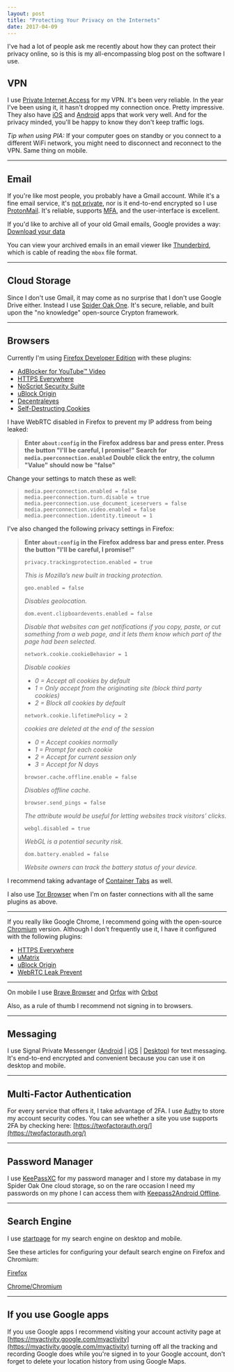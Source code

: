 ```yaml
---
layout: post
title: "Protecting Your Privacy on the Internets"
date: 2017-04-09
---
```


I've had a lot of people ask me recently about how they can protect their
privacy online, so is this is my all-encompassing blog post on the software I
use.

VPN
---

I use [Private Internet Access](https://www.privateinternetaccess.com/) for my
VPN. It's been very reliable. In the year I've been using it, it hasn't dropped
my connection once. Pretty impressive. They also have [iOS](https://itunes.apple.com/us/app/private-internet-access-anonymous/id955626407)
and [Android](https://play.google.com/store/apps/details?id=com.privateinternetaccess.android&hl=en)
apps that work very well. And for the privacy minded, you'll be happy to know
they don't keep traffic logs.

_Tip when using PIA:_ If your computer goes on standby or you connect to a
different WiFi network, you might need to disconnect and reconnect to the VPN.
Same thing on mobile.

---

Email
-----

If you're like most people, you probably have a Gmail account. While it's a fine
email service, it's [not private](http://www.theverge.com/2016/12/14/13958884/google-email-scanning-lawsuit-ecpa-cipa-matera),
nor is it end-to-end encrypted so I use [ProtonMail](https://protonmail.com/).
It's reliable, supports [MFA](https://en.wikipedia.org/wiki/Multi-factor_authentication),
and the user-interface is excellent.

If you'd like to archive all of your old Gmail emails, Google provides a
way: [Download your
data](https://support.google.com/accounts/answer/3024190?hl=en)

You can view your archived emails in an email viewer like [Thunderbird](https://www.mozilla.org/en-US/thunderbird/),
which is cable of reading the `mbox` file format.

---

Cloud Storage
-------------

Since I don't use Gmail, it may come as no surprise that I don't use Google
Drive either. Instead I use [Spider Oak
One](https://spideroak.com/personal/spideroak-one). It's secure, reliable, and
built upon the "no knowledge" open-source Crypton framework.

---

Browsers
--------

Currently I'm using [Firefox Developer Edition](https://www.mozilla.org/en-US/firefox/developer/)
with these plugins:

* [AdBlocker for YouTube™ Video](https://addons.mozilla.org/en-US/firefox/addon/youtube-adblock/)
* [HTTPS Everywhere](https://addons.mozilla.org/en-US/firefox/addon/https-everywhere/)
* [NoScript Security Suite](https://addons.mozilla.org/en-US/firefox/addon/noscript/)
* [uBlock Origin](https://addons.mozilla.org/en-US/firefox/addon/ublock-origin/)
* [Decentraleyes](https://addons.mozilla.org/en-US/firefox/addon/decentraleyes/)
* [Self-Destructing Cookies](https://addons.mozilla.org/en-US/firefox/addon/self-destructing-cookies/)

I have WebRTC disabled in Firefox to prevent my IP address from being leaked:

> **Enter `about:config` in the Firefox address bar and press enter.
> Press the button "I'll be careful, I promise!"
> Search for `media.peerconnection.enabled`
> Double click the entry, the column "Value" should now be "false"**

Change your settings to match these as well:

> `media.peerconnection.enabled = false`
> `media.peerconnection.turn.disable = true`
> `media.peerconnection.use_document_iceservers = false`
> `media.peerconnection.video.enabled = false`
> `media.peerconnection.identity.timeout = 1`

I've also changed the following privacy settings in Firefox:

> **Enter `about:config` in the Firefox address bar and press enter.
> Press the button "I'll be careful, I promise!"**
>
> `privacy.trackingprotection.enabled = true`
>
> _This is Mozilla’s new built in tracking protection._
>
> `geo.enabled = false`
>
> _Disables geolocation._
>
> `dom.event.clipboardevents.enabled = false`
>
> _Disable that websites can get notifications if you copy, paste, or cut
> something from a web page, and it lets them know which part of the page had been
> selected._
>
> `network.cookie.cookieBehavior = 1`
>
> _Disable cookies_
> * _0 = Accept all cookies by default_
> * _1 = Only accept from the originating site (block third party cookies)_
> * _2 = Block all cookies by default_
>
> `network.cookie.lifetimePolicy = 2`
>
> _cookies are deleted at the end of the session_
> * _0 = Accept cookies normally_
> * _1 = Prompt for each cookie_
> * _2 = Accept for current session only_
> * _3 = Accept for N days_
>
> `browser.cache.offline.enable = false`
>
> _Disables offline cache._
>
> `browser.send_pings = false`
>
> _The attribute would be useful for letting websites track visitors’ clicks._
>
> `webgl.disabled = true`
>
> _WebGL is a potential security risk._
>
> `dom.battery.enabled = false`
>
> _Website owners can track the battery status of your device._

I recommend taking advantage of [Container
Tabs](https://wiki.mozilla.org/Security/Contextual_Identity_Project/Containers)
as well.

I also use [Tor Browser](https://www.torproject.org/projects/torbrowser.html.en)
when I'm on faster connections with all the same plugins as above.

---

If you really like Google Chrome, I recommend going with the open-source
[Chromium](https://www.chromium.org/getting-involved/dev-channel) version.
Although I don't frequently use it, I have it configured with the following
plugins:

* [HTTPS Everywhere](https://chrome.google.com/webstore/detail/https-everywhere/gcbommkclmclpchllfjekcdonpmejbdp)
* [uMatrix](https://chrome.google.com/webstore/detail/umatrix/ogfcmafjalglgifnmanfmnieipoejdcf)
* [uBlock Origin](https://chrome.google.com/webstore/detail/ublock-origin/cjpalhdlnbpafiamejdnhcphjbkeiagm)
* [WebRTC Leak Prevent](https://chrome.google.com/webstore/detail/webrtc-leak-prevent/eiadekoaikejlgdbkbdfeijglgfdalml)

---

On mobile I use [Brave Browser](https://brave.com/downloads.html) and
[Orfox](https://play.google.com/store/apps/details?id=info.guardianproject.orfox&hl=en)
with [Orbot](https://play.google.com/store/apps/details?id=org.torproject.android&hl=en)

Also, as a rule of thumb I recommend not signing in to browsers.

---

Messaging
---------

I use Signal Private Messenger ([Android](https://play.google.com/store/apps/details?id=org.thoughtcrime.securesms)
| [iOS](https://itunes.apple.com/us/app/signal-private-messenger/id874139669) |
[Desktop](https://chrome.google.com/webstore/detail/signal-private-messenger/bikioccmkafdpakkkcpdbppfkghcmihk))
for text messaging. It's end-to-end encrypted and convenient because you can use
it on desktop and mobile.

---

Multi-Factor Authentication
---------------------------

For every service that offers it, I take advantage of 2FA. I use
[Authy](https://www.authy.com/app/mobile/) to store my account security codes.
You can see whether a site you use supports 2FA by checking here:
[https://twofactorauth.org/](https://twofactorauth.org/)

---

Password Manager
----------------

I use [KeePassXC](https://keepassxc.org/) for my password manager and I store my
database in my Spider Oak One cloud storage, so on the rare occasion I need my
passwords on my phone I can access them with [Keepass2Android
Offline](https://play.google.com/store/apps/details?id=keepass2android.keepass2android_nonet&hl=en).

---

Search Engine
-------------

I use [startpage](https://www.startpage.com/) for my search engine on desktop
and mobile.

See these articles for configuring your default search engine on Firefox and
Chromium:

[Firefox](https://support.mozilla.org/t5/Search-and-browse-settings/Add-or-remove-a-search-engine-in-Firefox/ta-p/34220)

[Chrome/Chromium](https://support.google.com/chrome/answer/95426?co=GENIE.Platform%3DDesktop&hl=en)

---

If you use Google apps
----------------------

If you use Google apps I recommend visiting your account activity page at
[https://myactivity.google.com/myactivity](https://myactivity.google.com/myactivity)
turning off all the tracking and recording Google does while you're signed in to
your Google account, don't forget to delete your location history from using
Google Maps.

